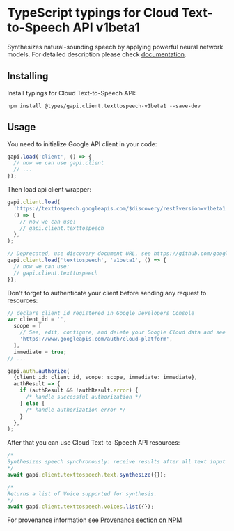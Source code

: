 # TypeScript typings for Cloud Text-to-Speech API v1beta1

Synthesizes natural-sounding speech by applying powerful neural network models.
For detailed description please check [documentation](https://cloud.google.com/text-to-speech/).

## Installing

Install typings for Cloud Text-to-Speech API:

```
npm install @types/gapi.client.texttospeech-v1beta1 --save-dev
```

## Usage

You need to initialize Google API client in your code:

```typescript
gapi.load('client', () => {
  // now we can use gapi.client
  // ...
});
```

Then load api client wrapper:

```typescript
gapi.client.load(
  'https://texttospeech.googleapis.com/$discovery/rest?version=v1beta1',
  () => {
    // now we can use:
    // gapi.client.texttospeech
  },
);
```

```typescript
// Deprecated, use discovery document URL, see https://github.com/google/google-api-javascript-client/blob/master/docs/reference.md#----gapiclientloadname----version----callback--
gapi.client.load('texttospeech', 'v1beta1', () => {
  // now we can use:
  // gapi.client.texttospeech
});
```

Don't forget to authenticate your client before sending any request to resources:

```typescript
// declare client_id registered in Google Developers Console
var client_id = '',
  scope = [
    // See, edit, configure, and delete your Google Cloud data and see the email address for your Google Account.
    'https://www.googleapis.com/auth/cloud-platform',
  ],
  immediate = true;
// ...

gapi.auth.authorize(
  {client_id: client_id, scope: scope, immediate: immediate},
  authResult => {
    if (authResult && !authResult.error) {
      /* handle successful authorization */
    } else {
      /* handle authorization error */
    }
  },
);
```

After that you can use Cloud Text-to-Speech API resources: <!-- TODO: make this work for multiple namespaces -->

```typescript
/*
Synthesizes speech synchronously: receive results after all text input has been processed.
*/
await gapi.client.texttospeech.text.synthesize({});

/*
Returns a list of Voice supported for synthesis.
*/
await gapi.client.texttospeech.voices.list({});
```

For provenance information see [Provenance section on NPM](https://www.npmjs.com/package/@maxim_mazurok/gapi.client.texttospeech-v1beta1#Provenance:~:text=none-,Provenance,-Built%20and%20signed)
